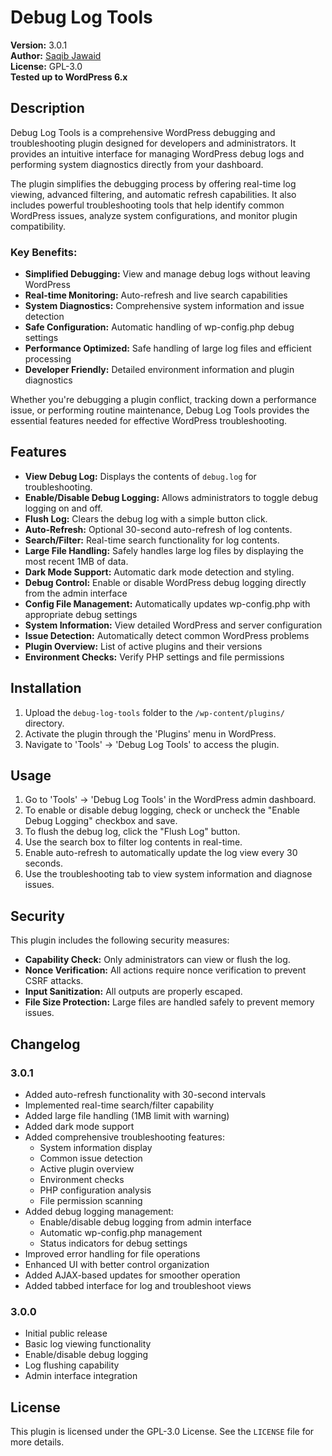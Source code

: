 # Debug Log Tools

**Version:** 3.0.1  
**Author:** [Saqib Jawaid](https://github.com/saqibj)  
**License:** GPL-3.0  
**Tested up to WordPress 6.x**

## Description

Debug Log Tools is a comprehensive WordPress debugging and troubleshooting plugin designed for developers and administrators. It provides an intuitive interface for managing WordPress debug logs and performing system diagnostics directly from your dashboard.

The plugin simplifies the debugging process by offering real-time log viewing, advanced filtering, and automatic refresh capabilities. It also includes powerful troubleshooting tools that help identify common WordPress issues, analyze system configurations, and monitor plugin compatibility.

### Key Benefits:
- **Simplified Debugging:** View and manage debug logs without leaving WordPress
- **Real-time Monitoring:** Auto-refresh and live search capabilities
- **System Diagnostics:** Comprehensive system information and issue detection
- **Safe Configuration:** Automatic handling of wp-config.php debug settings
- **Performance Optimized:** Safe handling of large log files and efficient processing
- **Developer Friendly:** Detailed environment information and plugin diagnostics

Whether you're debugging a plugin conflict, tracking down a performance issue, or performing routine maintenance, Debug Log Tools provides the essential features needed for effective WordPress troubleshooting.

## Features

- **View Debug Log:** Displays the contents of `debug.log` for troubleshooting.
- **Enable/Disable Debug Logging:** Allows administrators to toggle debug logging on and off.
- **Flush Log:** Clears the debug log with a simple button click.
- **Auto-Refresh:** Optional 30-second auto-refresh of log contents.
- **Search/Filter:** Real-time search functionality for log contents.
- **Large File Handling:** Safely handles large log files by displaying the most recent 1MB of data.
- **Dark Mode Support:** Automatic dark mode detection and styling.
- **Debug Control:** Enable or disable WordPress debug logging directly from the admin interface
- **Config File Management:** Automatically updates wp-config.php with appropriate debug settings
- **System Information:** View detailed WordPress and server configuration
- **Issue Detection:** Automatically detect common WordPress problems
- **Plugin Overview:** List of active plugins and their versions
- **Environment Checks:** Verify PHP settings and file permissions

## Installation

1. Upload the `debug-log-tools` folder to the `/wp-content/plugins/` directory.
2. Activate the plugin through the 'Plugins' menu in WordPress.
3. Navigate to 'Tools' -> 'Debug Log Tools' to access the plugin.

## Usage

1. Go to 'Tools' -> 'Debug Log Tools' in the WordPress admin dashboard.
2. To enable or disable debug logging, check or uncheck the "Enable Debug Logging" checkbox and save.
3. To flush the debug log, click the "Flush Log" button.
4. Use the search box to filter log contents in real-time.
5. Enable auto-refresh to automatically update the log view every 30 seconds.
6. Use the troubleshooting tab to view system information and diagnose issues.

## Security

This plugin includes the following security measures:
- **Capability Check:** Only administrators can view or flush the log.
- **Nonce Verification:** All actions require nonce verification to prevent CSRF attacks.
- **Input Sanitization:** All outputs are properly escaped.
- **File Size Protection:** Large files are handled safely to prevent memory issues.

## Changelog

### 3.0.1
- Added auto-refresh functionality with 30-second intervals
- Implemented real-time search/filter capability
- Added large file handling (1MB limit with warning)
- Added dark mode support
- Added comprehensive troubleshooting features:
  - System information display
  - Common issue detection
  - Active plugin overview
  - Environment checks
  - PHP configuration analysis
  - File permission scanning
- Added debug logging management:
  - Enable/disable debug logging from admin interface
  - Automatic wp-config.php management
  - Status indicators for debug settings
- Improved error handling for file operations
- Enhanced UI with better control organization
- Added AJAX-based updates for smoother operation
- Added tabbed interface for log and troubleshoot views

### 3.0.0
- Initial public release
- Basic log viewing functionality
- Enable/disable debug logging
- Log flushing capability
- Admin interface integration

## License

This plugin is licensed under the GPL-3.0 License. See the `LICENSE` file for more details.
